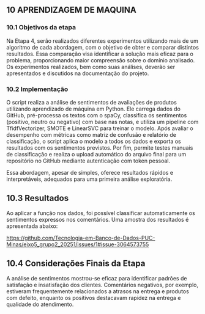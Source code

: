 

## 10 APRENDIZAGEM DE MAQUINA

### 10.1 Objetivos da etapa

Na Etapa 4, serão realizados diferentes experimentos utilizando mais de um algoritmo de cada abordagem, com o objetivo de obter e comparar distintos resultados. Essa comparação visa identificar a solução mais eficaz para o problema, proporcionando maior compreensão sobre o domínio analisado. Os experimentos realizados, bem como suas análises, deverão ser apresentados e discutidos na documentação do projeto.

### 10.2 Implementação
O script realiza a análise de sentimentos de avaliações de produtos utilizando aprendizado de máquina em Python. Ele carrega dados do GitHub, pré-processa os textos com o spaCy, classifica os sentimentos (positivo, neutro ou negativo) com base nas notas, e utiliza um pipeline com TfidfVectorizer, SMOTE e LinearSVC para treinar o modelo. Após avaliar o desempenho com métricas como matriz de confusão e relatório de classificação, o script aplica o modelo a todos os dados e exporta os resultados com os sentimentos previstos. Por fim, permite testes manuais de classificação e realiza o upload automático do arquivo final para um repositório no GitHub mediante autenticação com token pessoal.

Essa abordagem, apesar de simples, oferece resultados rápidos e interpretáveis, adequados para uma primeira análise exploratória.

## 10.3 Resultados

Ao aplicar a função nos dados, foi possível classificar automaticamente os sentimentos expressos nos comentários. Uma amostra dos resultados é apresentada abaixo:

https://github.com/Tecnologia-em-Banco-de-Dados-PUC-Minas/eixo5_grupo2_20251/issues/1#issue-3064573755

## 10.4 Considerações Finais da Etapa
A análise de sentimentos mostrou-se eficaz para identificar padrões de satisfação e insatisfação dos clientes. Comentários negativos, por exemplo, estiveram frequentemente relacionados a atrasos na entrega e produtos com defeito, enquanto os positivos destacavam rapidez na entrega e qualidade do atendimento.
